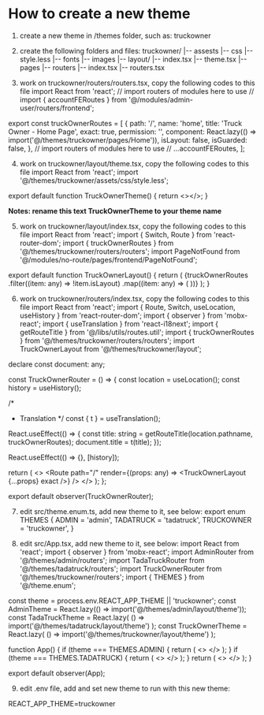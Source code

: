 # How to create a new theme
1. create a new theme in /themes folder, such as: truckowner
2. create the following folders and files:
truckowner/
|-- assests
    |-- css
        |-- style.less
    |-- fonts
    |-- images
|-- layout/
    |-- index.tsx
    |-- theme.tsx
|-- pages
|-- routers
    |-- index.tsx
    |-- routers.tsx

3. work on truckowner/routers/routers.tsx, copy the following codes to this file
import React from 'react';
// import routers of modules here to use
// import { accountFERoutes } from '@/modules/admin-user/routers/frontend';

export const truckOwnerRoutes = [
  {
    path: '/',
    name: 'home',
    title: 'Truck Owner - Home Page',
    exact: true,
    permission: '',
    component: React.lazy(() => import('@/themes/truckowner/pages/Home')),
    isLayout: false,
    isGuarded: false,
  },
  // import routers of modules here to use
  // ...accountFERoutes,
];

4. work on truckowner/layout/theme.tsx, copy the following codes to this file
import React from 'react';
import '@/themes/truckowner/assets/css/style.less';

export default function TruckOwnerTheme() {
  return <></>;
}

**Notes: rename this text TruckOwnerTheme to your theme name**

5. work on truckowner/layout/index.tsx, copy the following codes to this file
import React from 'react';
import { Switch, Route } from 'react-router-dom';
import { truckOwnerRoutes } from '@/themes/truckowner/routers/routers';
import PageNotFound from '@/modules/no-route/pages/frontend/PageNotFound';

export default function TruckOwnerLayout() {
  return (
    <Switch>
      {truckOwnerRoutes
        .filter((item: any) => !item.isLayout)
        .map((item: any) => (
          <Route
            key={item.path}
            path={item.path}
            component={item.component}
            exact={item.exact}
          />
        ))}
      <Route component={PageNotFound} />
    </Switch>
  );
}

6. work on truckowner/routers/index.tsx, copy the following codes to this file
import React from 'react';
import { Route, Switch, useLocation, useHistory } from 'react-router-dom';
import { observer } from 'mobx-react';
import { useTranslation } from 'react-i18next';
import { getRouteTitle } from '@/libs/utils/routes.util';
import { truckOwnerRoutes } from '@/themes/truckowner/routers/routers';
import TruckOwnerLayout from '@/themes/truckowner/layout';

declare const document: any;

const TruckOwnerRouter = () => {
  const location = useLocation();
  const history = useHistory();

  /*
   * Translation
   */
  const { t } = useTranslation();

  React.useEffect(() => {
    const title: string = getRouteTitle(location.pathname, truckOwnerRoutes);
    document.title = t(title);
  });

  React.useEffect(() => {}, [history]);

  return (
    <>
      <Switch>
        <Route
          path="/"
          render={(props: any) => <TruckOwnerLayout {...props} exact />}
        />
      </Switch>
    </>
  );
};

export default observer(TruckOwnerRouter);

7. edit src/theme.enum.ts, add new theme to it, see below:
export enum THEMES {
  ADMIN = 'admin',
  TADATRUCK = 'tadatruck',
  TRUCKOWNER = 'truckowner',
}

8. edit src/App.tsx, add new theme to it, see below:
import React from 'react';
import { observer } from 'mobx-react';
import AdminRouter from '@/themes/admin/routers';
import TadaTruckRouter from '@/themes/tadatruck/routers';
import TruckOwnerRouter from '@/themes/truckowner/routers';
import { THEMES } from '@/theme.enum';

const theme = process.env.REACT_APP_THEME || 'truckowner';
const AdminTheme = React.lazy(() => import('@/themes/admin/layout/theme'));
const TadaTruckTheme = React.lazy(
  () => import('@/themes/tadatruck/layout/theme')
);
const TruckOwnerTheme = React.lazy(
  () => import('@/themes/truckowner/layout/theme')
);

function App() {
  if (theme === THEMES.ADMIN) {
    return (
      <>
        <AdminRouter />
        <AdminTheme />
      </>
    );
  }
  if (theme === THEMES.TADATRUCK) {
    return (
      <>
        <TadaTruckRouter />
        <TadaTruckTheme />
      </>
    );
  }
  return (
    <>
      <TruckOwnerRouter />
      <TruckOwnerTheme />
    </>
  );
}

export default observer(App);

9. edit .env file, add and set new theme to run with this new theme:

REACT_APP_THEME=truckowner